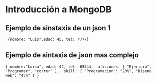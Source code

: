
# Introducción a MongoDB

## Ejemplo de sinstaxis de un json 1

` 
 {nombre: "Luis",edad: 45,
 tel: 7777}
`
## Ejemplo de sintaxis de json mas complejo

`
 {
    nombre:"Luisa",
    edad: 42,
    tel: 65544, 
    aficiones: [
        "Ejericio",
        "Programar",
        "correr"
    ], 
    skill: {
        "Programacion": "20%",
        "Diseno web": "45%"
    }
 }
`
 